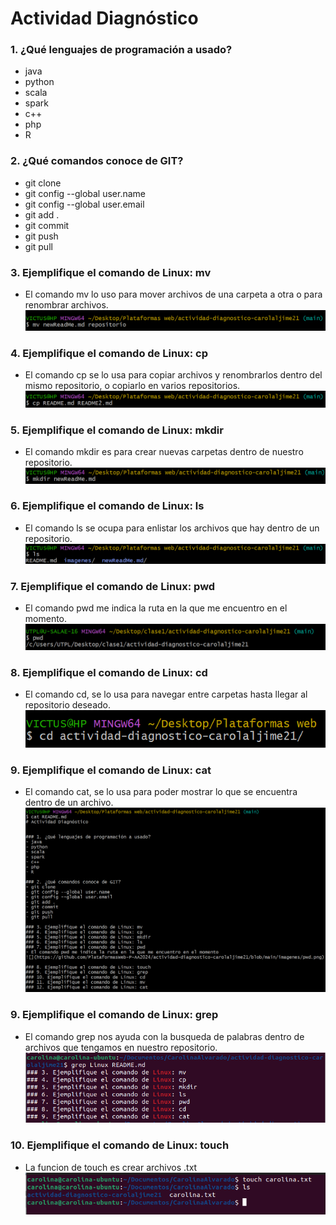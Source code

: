 # Actividad Diagnóstico


### 1. ¿Qué lenguajes de programación a usado?
- java
- python
- scala
- spark
- c++
- php
- R

### 2. ¿Qué comandos conoce de GIT?
- git clone
- git config --global user.name
- git config --global user.email
- git add .
- git commit
- git push
- git pull

### 3. Ejemplifique el comando de Linux: mv
- El comando mv lo uso para mover archivos de una carpeta a otra o para renombrar archivos.
![](https://github.com/PlataformasWeb-P-AA2024/actividad-diagnostico-carolaljime21/blob/main/imagenes/mvcambio.png)

### 4. Ejemplifique el comando de Linux: cp
- El comando cp se lo usa para copiar archivos y renombrarlos dentro del mismo repositorio, o copiarlo en varios repositorios.
![](https://github.com/PlataformasWeb-P-AA2024/actividad-diagnostico-carolaljime21/blob/main/imagenes/cp.png)

### 5. Ejemplifique el comando de Linux: mkdir
- El comando mkdir es para crear nuevas carpetas dentro de nuestro repositorio.
![](https://github.com/PlataformasWeb-P-AA2024/actividad-diagnostico-carolaljime21/blob/main/imagenes/mkdir.png)

### 6. Ejemplifique el comando de Linux: ls
- El comando ls se ocupa para enlistar los archivos que hay dentro de un repositorio.
![](https://github.com/PlataformasWeb-P-AA2024/actividad-diagnostico-carolaljime21/blob/main/imagenes/ls.png)

### 7. Ejemplifique el comando de Linux: pwd
- El comando pwd me indica la ruta en la que me encuentro en el momento.
![](https://github.com/PlataformasWeb-P-AA2024/actividad-diagnostico-carolaljime21/blob/main/imagenes/pwd.png)

### 8. Ejemplifique el comando de Linux: cd
- El comando cd, se lo usa para navegar entre carpetas hasta llegar al repositorio deseado.
![](https://github.com/PlataformasWeb-P-AA2024/actividad-diagnostico-carolaljime21/blob/main/imagenes/cd.png)

### 9. Ejemplifique el comando de Linux: cat
- El comando cat, se lo usa para poder mostrar lo que se encuentra dentro de un archivo.
![](https://github.com/PlataformasWeb-P-AA2024/actividad-diagnostico-carolaljime21/blob/main/imagenes/cat.png)


### 9. Ejemplifique el comando de Linux: grep
- El comando grep nos ayuda con la busqueda de palabras dentro de archivos que tengamos en nuestro repositorio.
![](https://github.com/PlataformasWeb-P-AA2024/actividad-diagnostico-carolaljime21/blob/main/imagenes/Captura%20desde%202024-04-12%2016-02-22.png)


### 10. Ejemplifique el comando de Linux: touch
- La funcion de touch es crear archivos .txt
![](https://github.com/PlataformasWeb-P-AA2024/actividad-diagnostico-carolaljime21/blob/main/imagenes/Captura%20desde%202024-04-12%2015-57-56.png)